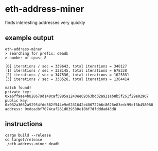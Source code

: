 # eth-address-miner

finds interesting addresses very quickly

## example output

```
eth-address-miner
> searching for prefix: deadb
> number of cpus: 8

[0] iterations / sec = 339643, total iterations = 340127
[1] iterations / sec = 338145, total iterations = 678338
[2] iterations / sec = 347536, total iterations = 1025881
[3] iterations / sec = 338528, total iterations = 1364414

match found!
private key: 0xa6ff9ae4b828679d148caf5985a1240ee09363bd32a921ab8b5f261f29e02907
public key: 0x032a3662a92954fde582f544e9e6281642e406722b6c8626e83edc99ef3b458060
address: 0xdeadbf7074caf261d039580e18bf7dfdddad43d8
```

## instructions

```
cargo build --release
cd target/release
./eth-address-miner deadb
```
